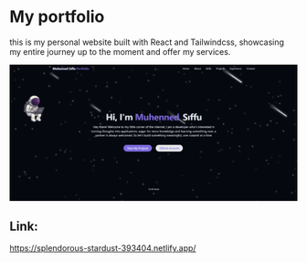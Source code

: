 # My portfolio

this is my personal website built with React and Tailwindcss, showcasing my entire journey up to the moment and offer my services.



![img.png](img.png)


## Link:
https://splendorous-stardust-393404.netlify.app/